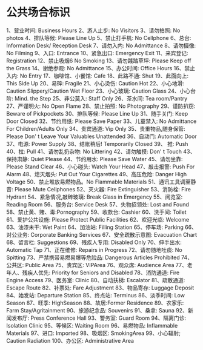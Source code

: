 # 公共场合标识


1、营业时间: Business Hours
2、游人止步: No Visitors
3、请勿拍照: No photos
4、排队等候: Please Line Up
5、禁止打手机: No Cellphone
6、总台: Information Desk/ Reception Desk
7、请勿入内: No Admittance
8、请勿摄像: No Filming
9、入口: Entrance
10、紧急出口: Emergency Exit
11、来宾登记: Registration
12、禁止吸烟6 No Smoking
13、请勿践踏草坪: Please Keep off the Grass
14、谢绝参观: No Admittance
15、办公时间: Office Hours
16、禁止入内: No Entry
17、咖啡馆、小餐馆: Cafe
18、此路不通: Shut 
19、此面向上: This Side Up
20、易碎: Fragile
21、小心烫伤: Caution Hot
22、小心地滑: Caution Slippery/Caution Wet Floor
23、小心玻璃: Caution Glass
24、小心台阶: Mind. the Step
25、非公莫入: Staff Only
26、茶水间: Tea room/Pantry
27、严谨明火: No Open Flame
28、禁止拍照: No Photography
29、谨防扒窃: Beware of Pickpockets
30、排队等候: Please Line Up
31、随手关门: Keep Door Closed
32、节约用纸: Please Save Paper
33、儿童禁入: No Admittance For Children/Adults Only
34、贵宾通道: Vip Only
35、贵重物品,随身保管: Please Don' t Leave Your Valuables Unattended
36、自动门: Automatic Door
37、电源: Power Supply
38、结账稍后! Temporarily Closed
39、 推: Push
40、拉: Pull
41、请勿乱扔杂物: No Littering
42、请勿触摸: Don' t Touch
43、保持肃静: Quiet Please
44、节约用水: Please Save Water
45、请勿坐靠: Please Stand Clear
46、小心碰头: Watch Your Head
47、敲击报警: Push For Alarm
48、熄灭烟头: Put Out Your Cigarettes
49、高压危险: Danger High Voltage
50、禁止堆放易燃物品。No Flammable Materials
51、通讯工具调至静音: Please Mute Cellphones
52、灭火器: Fire Extinguisher
53、消防栓: Fire Hydrant
54、紧急情况,敲碎玻璃: Break Glass in Emergency
55、阅览室: Reading Room
56、服务台: Service Desk
57、失物招领处: Lost and Found
58、禁止黄、赌、毒:Pornography
59、收款台: Cashier
60、洗手间: Toilet
61、爱护公共设施: Please Protect Public Facilities
62、欢迎光临: Welcome
63、油漆未干: Wet Paint
64、加油站: Filling Station
65、停车场: Parking
66、对公业务: Corporate Banking Services
67、安全疏散示意图: Evacuation Chart
68、留言栏: Suggestions
69、残疾人专用: Disabled Only
70、伸手出水: Automatic Tap
71、正在维修: Repairs in Progress
72、请勿随地吐痰: No Spitting
73、严禁携带易燃易爆等危险品: Dangerous Articles Prohibited
74、公共区: Public Area
75、贵宾区: VIPArea
76、观众席: Audience Area
77、老年人、残疾人优先: Priority for Seniors and Disabled
78、消防通道: Fire Engine Access
79、医务室: Clinic
80、自动扶梯: Escalator
81、疏散通道: Escape Route
82、补票处: Fare Adjustment
83、物品寄存: Luggage Deposit
84、始发站: Departure Station
85、终点站: Terminus
86、淡季时间: Low Season
87、旺季: HighSeason
88、故居:Former Residence
89、农家乐: Farm Stay/Agritainment
90、旅游纪念品: Souvenirs
91、桑拿: Sauna
92、新闻发布厅: Press Conference Hall
93、警务室: Guard Room
94、隔离门诊: Isolation Clinic
95、等候区: Waiting Room
96、易燃物品: Inflammable Materials
97、进口: Imported
98、吸烟区: SmokingArea
99、小心辐射; Caution Radiation
100、办公区: Administrative Area







